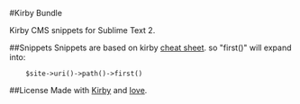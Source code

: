 #Kirby Bundle

Kirby CMS snippets for Sublime Text 2.

##Snippets
Snippets are based on kirby [cheat sheet](). so "first()" will expand into:
   
		$site->uri()->path()->first()


##License
Made with [Kirby](http://getkirby.com) and [love](http://twitter.com/_staudi).

